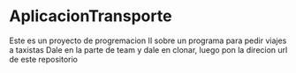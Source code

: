 # AplicacionTransporte
Este es un proyecto de progremacion II sobre un programa para pedir viajes a taxistas
Dale en la parte de team y dale en clonar, luego pon la direcion url de este repositorio
